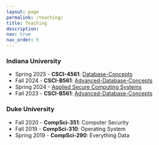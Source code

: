 ```yaml
---
layout: page
permalink: /teaching/
title: Teaching
description: 
nav: true
nav_order: 5
---
```

### Indiana University
* Spring 2025 - **CSCI-4561**: [Database-Concepts](#)
* Fall 2024 - **CSCI-B561**: [Advanced-Database-Concepts](#)
* Spring 2024 - [Applied Secure Computing Systems](#)
* Fall 2023 - **CSCI-B561**: [Advanced-Database-Concepts](#)

### Duke University
* Fall 2020 - **CompSci-351**: Computer Security
* Fall 2019 - **CompSci-310**: Operating System
* Spring 2019 - **CompSci-290**: Everything Data
